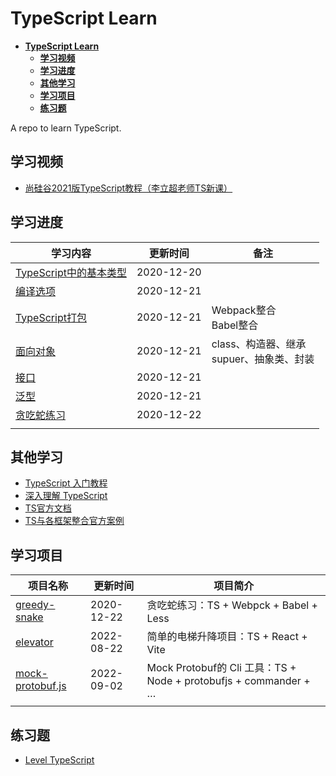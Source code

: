 # **TypeScript Learn**

- [**TypeScript Learn**](#typescript-learn)
  - [**学习视频**](#学习视频)
  - [**学习进度**](#学习进度)
  - [**其他学习**](#其他学习)
  - [**学习项目**](#学习项目)
  - [**练习题**](#练习题)

A repo to learn TypeScript.

## **学习视频**

- [尚硅谷2021版TypeScript教程（李立超老师TS新课）](https://www.bilibili.com/video/BV1Xy4y1v7S2?p=6)

## **学习进度**

| **学习内容**                                                                         | **更新时间** | **备注**                                            |
| ------------------------------------------------------------------------------------ | ------------ | --------------------------------------------------- |
| [TypeScript中的基本类型](https://github.com/JasonkayZK/typescript_learn/tree/1-type) | 2020-12-20   |                                                     |
| [编译选项](https://github.com/JasonkayZK/typescript_learn/tree/2-compile-options)    | 2020-12-21   |                                                     |
| [TypeScript打包](https://github.com/JasonkayZK/typescript_learn/tree/3-webpack)      | 2020-12-21   | Webpack整合<br />Babel整合                          |
| [面向对象](https://github.com/JasonkayZK/typescript_learn/tree/4-OOP)                | 2020-12-21   | class、构造器、继承<br />supuer、抽象类、封装<br /> |
| [接口](https://github.com/JasonkayZK/typescript_learn/tree/5-interface)              | 2020-12-21   |                                                     |
| [泛型](https://github.com/JasonkayZK/typescript_learn/tree/6-generic)                | 2020-12-21   |                                                     |
| [贪吃蛇练习](https://github.com/JasonkayZK/typescript_learn/tree/greedy-snake)       | 2020-12-22   |                                                     |
|                                                                                      |              |                                                     |

## **其他学习**

- [TypeScript 入门教程](https://ts.xcatliu.com/)
- [深入理解 TypeScript](https://jkchao.github.io/typescript-book-chinese/)
- [TS官方文档](https://www.tslang.cn/docs/home.html)
- [TS与各框架整合官方案例](https://www.tslang.cn/samples/index.html)

## **学习项目**

| 项目名称                                                                         | 更新时间   | 项目简介                                                         |
| -------------------------------------------------------------------------------- | ---------- | ---------------------------------------------------------------- |
| [greedy-snake](https://github.com/JasonkayZK/typescript_learn/tree/greedy-snake) | 2020-12-22 | 贪吃蛇练习：TS + Webpck + Babel + Less                           |
| [elevator](https://github.com/JasonkayZK/typescript-learn/tree/elevator)         | 2022-08-22 | 简单的电梯升降项目：TS + React + Vite                            |
| [mock-protobuf.js](https://github.com/JasonkayZK/mock-protobuf.js)               | 2022-09-02 | Mock Protobuf的 Cli 工具：TS + Node + protobufjs + commander + … |
|                                                                                  |            |                                                                  |

## **练习题**

- [Level TypeScript](https://type-level-typescript.com/)
